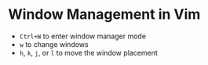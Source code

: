 # Window Management in Vim

- `Ctrl+W` to enter window manager mode
- `w` to change windows
- `h`, `k`, `j`, or `l` to move the window placement
